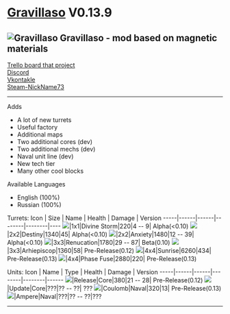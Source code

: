 # [Gravillaso](https://github.com/NickName73/Gravillaso/blob/main/sprites/.Social/logo-smail.png) V0.13.9
![Gravillaso](https://github.com/NickName73/Gravillaso/blob/main/sprites/.Social/logo_0.13-any.png)
Gravillaso - mod based on magnetic materials  
---
[Trello board that project](https://trello.com/b/wT73AZQq/gravillaso)  
[Discord](https://discord.gg/SgsHm9KVNe)  
[Vkontakle](https://vk.com/gravillaso)  
[Steam-NickName73](https://steamcommunity.com/id/nickname_73/)  
  
---
Adds
* A lot of new turrets
* Useful factory
* Additional maps
* Two additional cores (dev)
* Two additional mechs (dev)
* Naval unit line (dev)
* New tech tier
* Many other cool blocks

Available Languages
* English (100%)
* Russian (100%)

Turrets:
Icon | Size | Name | Health | Damage | Version
-----|------|------|--------|--------|----
![](https://github.com/NickName73/Gravillaso/blob/main/sprites/.Social/icons/tur1.png)|1x1|Divine Storm|220|4 -- 9| Alpha(<0.10)
![](https://github.com/NickName73/Gravillaso/blob/main/sprites/.Social/icons/tur2.png)|2x2|Destiny|1340|45| Alpha(<0.10)
![](https://github.com/NickName73/Gravillaso/blob/main/sprites/.Social/icons/tur3.png)|2x2|Anxiety|1480|12 -- 39| Alpha(<0.10)
![](https://github.com/NickName73/Gravillaso/blob/main/sprites/.Social/icons/tur4.png)|3x3|Renucation|1780|29 -- 87| Beta(0.10)
![](https://github.com/NickName73/Gravillaso/blob/main/sprites/.Social/icons/tur5.png)|3x3|Arhiepiscop|1360|58| Pre-Release(0.12)
![](https://github.com/NickName73/Gravillaso/blob/main/sprites/.Social/icons/tur6.png)|4x4|Sunrise|6260|434| Pre-Release(0.13)
![](https://github.com/NickName73/Gravillaso/blob/main/sprites/.Social/icons/tur7.png)|4x4|Phase Fuse|2880|220| Pre-Release(0.13)

Units:
Icon | Name | Type | Health | Damage | Version
-----|------|------|--------|--------|------
![](https://github.com/NickName73/Gravillaso/blob/main/sprites/.Social/icons/units/core1.png)|Release|Core|380|21 -- 28| Pre-Release(0.12)
![](https://github.com/NickName73/Gravillaso/blob/main/sprites-override/sprites/error.png)|Update|Core|???|?? -- ??| ???
![](https://github.com/NickName73/Gravillaso/blob/main/sprites/.Social/icons/units/naval1.png)|Coulomb|Naval|320|13| Pre-Release(0.13)
![](https://github.com/NickName73/Gravillaso/blob/main/sprites-override/sprites/error.png)|Ampere|Naval|???|?? -- ??|???

---
